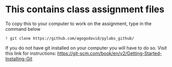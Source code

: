# This contains class assignment files

To copy this to your computer to work on the assignment, type in the command below

`! git clone https://github.com/agogodavid/pylabs_github/`

If you do not have git installed on your computer you will have to do so. Visit this link for instructions: https://git-scm.com/book/en/v2/Getting-Started-Installing-Git
